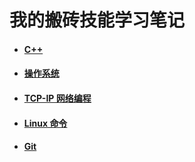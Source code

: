 # 我的搬砖技能学习笔记

+ #### [C++](C++/README.md)

+ #### [操作系统](操作系统/README.md)

+ #### [TCP-IP 网络编程](https://to-re.github.io/TCP-IP-NetworkNote)

+ #### [Linux 命令](Linux命令/README.md)

+ #### [Git](Git/Git笔记.md)